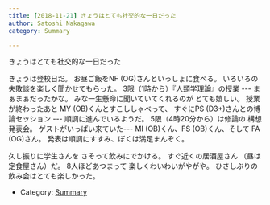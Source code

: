 ```yaml
---
title: [2018-11-21] きょうはとても社交的な一日だった
author: Satoshi Nakagawa
category: Summary

---
```


きょうはとても社交的な一日だった

 きょうは登校日だ。
お昼ご飯をNF (OG)さんといっしょに食べる。
いろいろの失敗談を楽しく聞かせてもらった。
3限（1時から）『人類学理論』の授業 ---
まぁまぁだったかな。
みな一生懸命に聞いていてくれるのが
とても嬉しい。
授業が終わったあと
MY (OB)くんとすこししゃべって、
すぐにPS (D3+)さんとの博論セッション ---
順調に進んでいるようだ。
5限（4時20分から）は修論の
構想発表会。
ゲストがいっぱい来ていた---
MI (OB)くん、FS (OB)くん、そして
FA (OG)さん。
発表は順調にすすみ、ぼくは満足まんぞく。

 久し振りに学生さんを
さそって飲みにでかける。
すぐ近くの居酒屋さん
（昼は定食屋さん）だ。
8人ほどあつまって
楽しくわいわいがやがや。
ひさしぶりの飲み会はとても楽しかった。

- Category: [Summary](https://merapano.github.io/categories.html#Summary)

